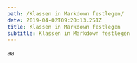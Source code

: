 ```yaml
---
path: /Klassen in Markdown festlegen/
date: 2019-04-02T09:20:13.251Z
title: Klassen in Markdown festlegen
subtitle: Klassen in Markdown festlegen
---
```

aa
